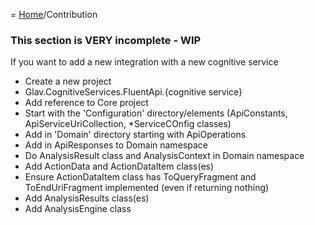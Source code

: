 = [Home](/README.md)/Contribution

### This section is VERY incomplete - WIP

If you want to add a new integration with a new cognitive service

* Create a new project
* Glav.CognitiveServices.FluentApi.{cognitive service}
* Add reference to Core project
* Start with the 'Configuration' directory/elements (ApiConstants, ApiServiceUriCollection, *ServiceCOnfig classes)
* Add in 'Domain' directory starting with ApiOperations
* Add in ApiResponses to Domain namespace
* Do AnalysisResult class and AnalysisContext in Domain namespace
* Add ActionData and ActionDataItem class(es)
* Ensure ActionDataItem class has ToQueryFragment and ToEndUriFragment implemented (even if returning nothing)
* Add AnalysisResults class(es)
* Add AnalysisEngine class
